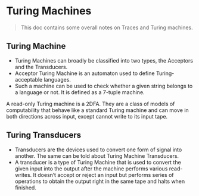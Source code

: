 # Turing Machines

> This doc contains some overall notes on Traces and Turing machines.

## Turing Machine

* Turing Machines can broadly be classified into two types, the Acceptors and the Transducers.
* Acceptor Turing Machine is an automaton used to define Turing-acceptable languages.
* Such a machine can be used to check whether a given string belongs to a language or not. It is defined as a 7-tuple machine.

A read-only Turing machine is a 2DFA. They are a class of models of computability that behave like a standard Turing machine and can move in both directions across input, except cannot write to its input tape.

## Turing Transducers

* Transducers are the devices used to convert one form of signal into another. The same can be told about Turing Machine Transducers.
* A transducer is a type of Turing Machine that is used to convert the given input into the output after the machine performs various read-writes. It doesn’t accept or reject an input but performs series of operations to obtain the output right in the same tape and halts when finished.
